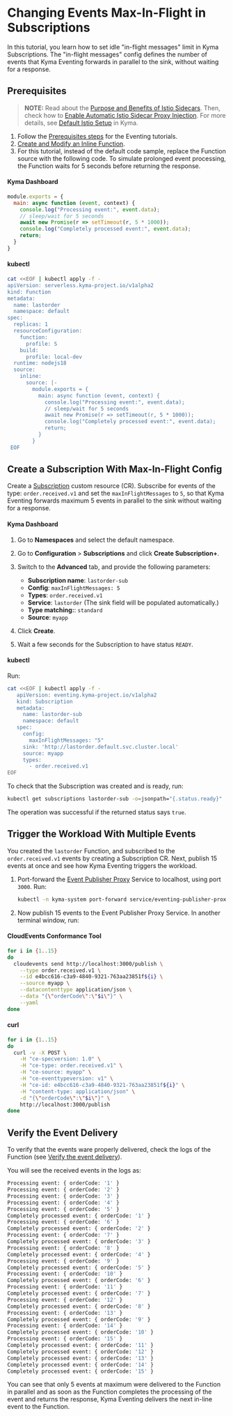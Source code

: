 # Changing Events Max-In-Flight in Subscriptions

In this tutorial, you learn how to set idle "in-flight messages" limit in Kyma Subscriptions.
The "in-flight messages" config defines the number of events that Kyma Eventing forwards in parallel to the sink, without waiting for a response. 

## Prerequisites

>**NOTE:** Read about the [Purpose and Benefits of Istio Sidecars](https://kyma-project.io/#/istio/user/00-30-overview-istio-sidecars). Then, check how to [Enable Automatic Istio Sidecar Proxy Injection](https://kyma-project.io/#/istio/user/operation-guides/02-20-enable-sidecar-injection). For more details, see [Default Istio Setup](https://kyma-project.io/#/istio/user/00-40-overview-istio-setup) in Kyma.

1. Follow the [Prerequisites steps](evnt-01-prerequisites.md) for the Eventing tutorials.
2. [Create and Modify an Inline Function](https://kyma-project.io/#/serverless-manager/user/tutorials/01-10-create-inline-function).
3. For this tutorial, instead of the default code sample, replace the Function source with the following code. To simulate prolonged event processing, the Function waits for 5 seconds before returning the response.

<!-- tabs:start -->

#### **Kyma Dashboard**

```js
module.exports = {
  main: async function (event, context) {
    console.log("Processing event:", event.data);
    // sleep/wait for 5 seconds
    await new Promise(r => setTimeout(r, 5 * 1000));
    console.log("Completely processed event:", event.data);
    return;
  } 
}
```

#### **kubectl**

```bash
cat <<EOF | kubectl apply -f -
apiVersion: serverless.kyma-project.io/v1alpha2
kind: Function
metadata:
  name: lastorder
  namespace: default
spec:
  replicas: 1
  resourceConfiguration:
    function:
      profile: S
    build:
      profile: local-dev
  runtime: nodejs18
  source:
    inline:
      source: |-
        module.exports = {
          main: async function (event, context) {
            console.log("Processing event:", event.data);
            // sleep/wait for 5 seconds
            await new Promise(r => setTimeout(r, 5 * 1000));
            console.log("Completely processed event:", event.data);
            return;
          }
        }
 EOF
 ```

<!-- tabs:end -->

## Create a Subscription With Max-In-Flight Config

Create a [Subscription](../resources/evnt-cr-subscription.md) custom resource (CR). Subscribe for events of the type: `order.received.v1` and set the `maxInFlightMessages` to `5`, so that Kyma Eventing forwards maximum 5 events in parallel to the sink without waiting for a response.

<!-- tabs:start -->

#### **Kyma Dashboard**

1. Go to **Namespaces** and select the default namespace.
2. Go to **Configuration** > **Subscriptions** and click **Create Subscription+**.
3. Switch to the **Advanced** tab, and provide the following parameters:
   - **Subscription name**: `lastorder-sub`
   - **Config**: `maxInFlightMessages: 5`
   - **Types**: `order.received.v1`
   - **Service**: `lastorder` (The sink field will be populated automatically.)
   - **Type matching:**: `standard`
   - **Source**: `myapp`

4. Click **Create**.
5. Wait a few seconds for the Subscription to have status `READY`.

#### **kubectl**

Run:

```bash
cat <<EOF | kubectl apply -f -
   apiVersion: eventing.kyma-project.io/v1alpha2
   kind: Subscription
   metadata:
     name: lastorder-sub
     namespace: default
   spec:
     config:
       maxInFlightMessages: "5"
     sink: 'http://lastorder.default.svc.cluster.local'
     source: myapp
     types:
       - order.received.v1
EOF
```

To check that the Subscription was created and is ready, run:

```bash
kubectl get subscriptions lastorder-sub -o=jsonpath="{.status.ready}"
```

The operation was successful if the returned status says `true`.

<!-- tabs:end -->

## Trigger the Workload With Multiple Events

You created the `lastorder` Function, and subscribed to the `order.received.v1` events by creating a Subscription CR.
Next, publish 15 events at once and see how Kyma Eventing triggers the workload.

1. Port-forward the [Event Publisher Proxy](../evnt-architecture.md) Service to localhost, using port `3000`. Run:

   ```bash
   kubectl -n kyma-system port-forward service/eventing-publisher-proxy 3000:80
   ```

2. Now publish 15 events to the Event Publisher Proxy Service. In another terminal window, run:

<!-- tabs:start -->

#### **CloudEvents Conformance Tool**

```bash
for i in {1..15}
do
  cloudevents send http://localhost:3000/publish \
    --type order.received.v1 \
    --id e4bcc616-c3a9-4840-9321-763aa23851f${i} \
    --source myapp \
    --datacontenttype application/json \
    --data "{\"orderCode\":\"$i\"}" \
    --yaml
done
```

#### **curl**

```bash
for i in {1..15}
do
  curl -v -X POST \
    -H "ce-specversion: 1.0" \
    -H "ce-type: order.received.v1" \
    -H "ce-source: myapp" \
    -H "ce-eventtypeversion: v1" \
    -H "ce-id: e4bcc616-c3a9-4840-9321-763aa23851f${i}" \
    -H "content-type: application/json" \
    -d "{\"orderCode\":\"$i\"}" \
    http://localhost:3000/publish
done
```
<!-- tabs:end -->

## Verify the Event Delivery

To verify that the events ware properly delivered, check the logs of the Function (see [Verify the event delivery](https://kyma-project.io/#/02-get-started/04-trigger-workload-with-event?id=verify-the-event-delivery)).

You will see the received events in the logs as:

```sh
Processing event: { orderCode: '1' }
Processing event: { orderCode: '2' }
Processing event: { orderCode: '3' }
Processing event: { orderCode: '4' }
Processing event: { orderCode: '5' }
Completely processed event: { orderCode: '1' }
Processing event: { orderCode: '6' }
Completely processed event: { orderCode: '2' }
Processing event: { orderCode: '7' }
Completely processed event: { orderCode: '3' }
Processing event: { orderCode: '8' }
Completely processed event: { orderCode: '4' }
Processing event: { orderCode: '9' }
Completely processed event: { orderCode: '5' }
Processing event: { orderCode: '10' }
Completely processed event: { orderCode: '6' }
Processing event: { orderCode: '11' }
Completely processed event: { orderCode: '7' }
Processing event: { orderCode: '12' }
Completely processed event: { orderCode: '8' }
Processing event: { orderCode: '13' }
Completely processed event: { orderCode: '9' }
Processing event: { orderCode: '14' }
Completely processed event: { orderCode: '10' }
Processing event: { orderCode: '15' }
Completely processed event: { orderCode: '11' }
Completely processed event: { orderCode: '12' }
Completely processed event: { orderCode: '13' }
Completely processed event: { orderCode: '14' }
Completely processed event: { orderCode: '15' }
```

You can see that only 5 events at maximum were delivered to the Function in parallel and as soon as the Function completes the processing of the event and returns the response, Kyma Eventing delivers the next in-line event to the Function.
